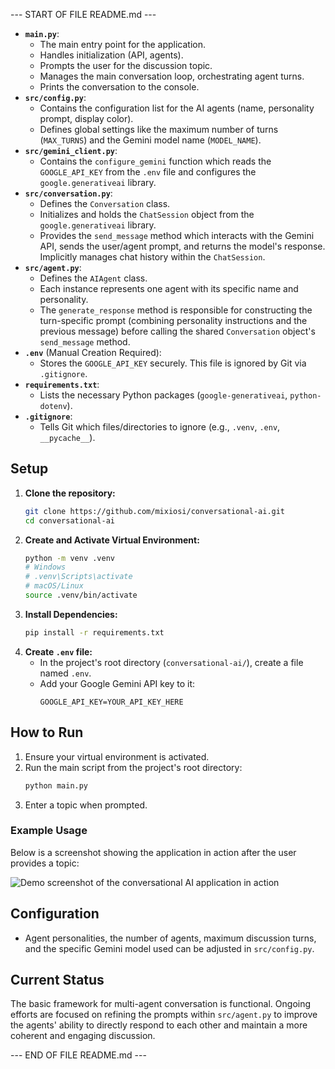 --- START OF FILE README.md ---


*   **`main.py`**:
    *   The main entry point for the application.
    *   Handles initialization (API, agents).
    *   Prompts the user for the discussion topic.
    *   Manages the main conversation loop, orchestrating agent turns.
    *   Prints the conversation to the console.
*   **`src/config.py`**:
    *   Contains the configuration list for the AI agents (name, personality prompt, display color).
    *   Defines global settings like the maximum number of turns (`MAX_TURNS`) and the Gemini model name (`MODEL_NAME`).
*   **`src/gemini_client.py`**:
    *   Contains the `configure_gemini` function which reads the `GOOGLE_API_KEY` from the `.env` file and configures the `google.generativeai` library.
*   **`src/conversation.py`**:
    *   Defines the `Conversation` class.
    *   Initializes and holds the `ChatSession` object from the `google.generativeai` library.
    *   Provides the `send_message` method which interacts with the Gemini API, sends the user/agent prompt, and returns the model's response. Implicitly manages chat history within the `ChatSession`.
*   **`src/agent.py`**:
    *   Defines the `AIAgent` class.
    *   Each instance represents one agent with its specific name and personality.
    *   The `generate_response` method is responsible for constructing the turn-specific prompt (combining personality instructions and the previous message) before calling the shared `Conversation` object's `send_message` method.
*   **`.env`** (Manual Creation Required):
    *   Stores the `GOOGLE_API_KEY` securely. This file is ignored by Git via `.gitignore`.
*   **`requirements.txt`**:
    *   Lists the necessary Python packages (`google-generativeai`, `python-dotenv`).
*   **`.gitignore`**:
    *   Tells Git which files/directories to ignore (e.g., `.venv`, `.env`, `__pycache__`).

## Setup

1.  **Clone the repository:**
    ```bash
    git clone https://github.com/mixiosi/conversational-ai.git
    cd conversational-ai
    ```
2.  **Create and Activate Virtual Environment:**
    ```bash
    python -m venv .venv
    # Windows
    # .venv\Scripts\activate
    # macOS/Linux
    source .venv/bin/activate
    ```
3.  **Install Dependencies:**
    ```bash
    pip install -r requirements.txt
    ```
4.  **Create `.env` file:**
    *   In the project's root directory (`conversational-ai/`), create a file named `.env`.
    *   Add your Google Gemini API key to it:
        ```
        GOOGLE_API_KEY=YOUR_API_KEY_HERE
        ```

## How to Run

1.  Ensure your virtual environment is activated.
2.  Run the main script from the project's root directory:
    ```bash
    python main.py
    ```
3.  Enter a topic when prompted.

### Example Usage

Below is a screenshot showing the application in action after the user provides a topic:

![Demo screenshot of the conversational AI application in action](image/demo.png)

## Configuration

*   Agent personalities, the number of agents, maximum discussion turns, and the specific Gemini model used can be adjusted in `src/config.py`.

## Current Status

The basic framework for multi-agent conversation is functional. Ongoing efforts are focused on refining the prompts within `src/agent.py` to improve the agents' ability to directly respond to each other and maintain a more coherent and engaging discussion.

--- END OF FILE README.md ---